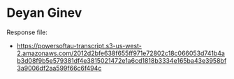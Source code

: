 # Deyan Ginev

Response file:

* https://powersoftau-transcript.s3-us-west-2.amazonaws.com/2012d2bfe638f655ff971e72802c18c066053d741b4ab3d08f9b5e579381df4e3815021472e1a6cd1818b3334e165ba43e3958bf3a9006df2aa599f66c6f494c
